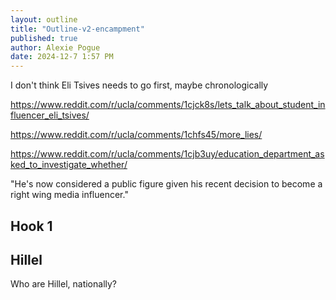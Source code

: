 ```yaml
---
layout: outline
title: "Outline-v2-encampment"
published: true
author: Alexie Pogue
date: 2024-12-7 1:57 PM
---
```


I don't think Eli Tsives needs to go first, maybe chronologically 

https://www.reddit.com/r/ucla/comments/1cjck8s/lets_talk_about_student_influencer_eli_tsives/

https://www.reddit.com/r/ucla/comments/1chfs45/more_lies/

https://www.reddit.com/r/ucla/comments/1cjb3uy/education_department_asked_to_investigate_whether/

"He's now considered a public figure given his recent decision to become a right wing media influencer."

## Hook 1 






## Hillel

Who are Hillel, nationally? 
